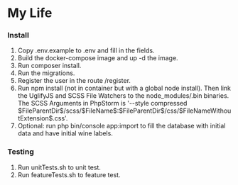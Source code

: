 My Life
========================

<h3>Install</h3>
<ol>
<li>Copy .env.example to .env and fill in the fields.</li>
<li>Build the docker-compose image and up -d the image.</li>
<li>Run composer install.</li>
<li>Run the migrations.</li>
<li>Register the user in the route /register.</li>
<li>Run npm install (not in container but with a global node install). 
Then link the UglifyJS and SCSS File Watchers to the node_modules/.bin binaries. 
The SCSS Arguments in PhpStorm is '--style compressed $FileParentDir$/scss/$FileName$:$FileParentDir$/css/$FileNameWithoutExtension$.css'.</li>
<li>Optional: run php bin/console app:import to fill the database with 
initial data and have initial wine labels.</li>
</ol>

<h3>Testing</h3>

<ol>
<li>Run unitTests.sh to unit test.</li>
<li>Run featureTests.sh to feature test.</li>
</ol>
